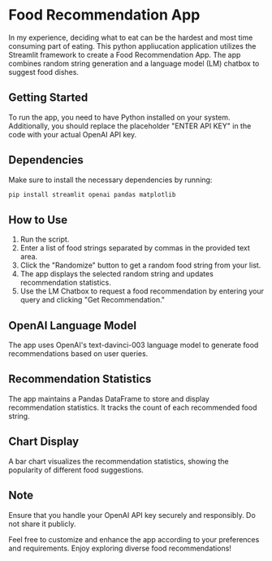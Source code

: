 # Food Recommendation App
In my experience, deciding what to eat can be the hardest and most time consuming part of eating. This python appliucation 
application  utilizes the Streamlit framework to create a Food Recommendation App. The app combines random string generation and a language model (LM) chatbox to suggest food dishes.

## Getting Started

To run the app, you need to have Python installed on your system. Additionally, you should replace the placeholder "ENTER API KEY" in the code with your actual OpenAI API key.

## Dependencies

Make sure to install the necessary dependencies by running:

```bash
pip install streamlit openai pandas matplotlib
```

## How to Use

1. Run the script.
2. Enter a list of food strings separated by commas in the provided text area.
3. Click the "Randomize" button to get a random food string from your list.
4. The app displays the selected random string and updates recommendation statistics.
5. Use the LM Chatbox to request a food recommendation by entering your query and clicking "Get Recommendation."

## OpenAI Language Model

The app uses OpenAI's text-davinci-003 language model to generate food recommendations based on user queries.

## Recommendation Statistics

The app maintains a Pandas DataFrame to store and display recommendation statistics. It tracks the count of each recommended food string.

## Chart Display

A bar chart visualizes the recommendation statistics, showing the popularity of different food suggestions.


## Note

Ensure that you handle your OpenAI API key securely and responsibly. Do not share it publicly.

Feel free to customize and enhance the app according to your preferences and requirements. Enjoy exploring diverse food recommendations!
